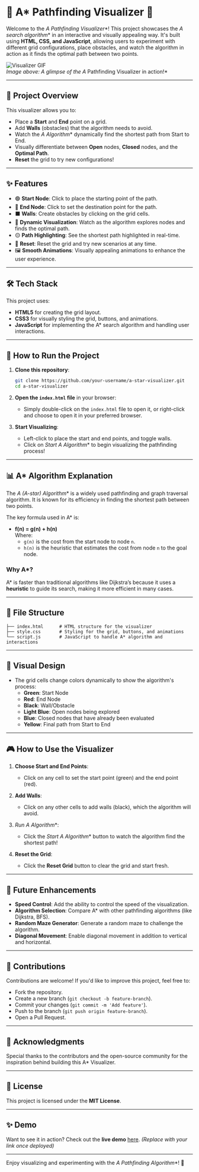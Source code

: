 
# 🌟 A* Pathfinding Visualizer 🌟

Welcome to the **A* Pathfinding Visualizer**! This project showcases the **A* search algorithm** in an interactive and visually appealing way. It's built using **HTML, CSS, and JavaScript**, allowing users to experiment with different grid configurations, place obstacles, and watch the algorithm in action as it finds the optimal path between two points.

![Visualizer GIF](https://via.placeholder.com/600x300)  
*Image above: A glimpse of the A* Pathfinding Visualizer in action!*

---

## 🎯 Project Overview

This visualizer allows you to:
- Place a **Start** and **End** point on a grid.
- Add **Walls** (obstacles) that the algorithm needs to avoid.
- Watch the **A* Algorithm** dynamically find the shortest path from Start to End.
- Visually differentiate between **Open** nodes, **Closed** nodes, and the **Optimal Path**.
- **Reset** the grid to try new configurations!

---

## ✨ Features

- 🟢 **Start Node**: Click to place the starting point of the path.
- 🔴 **End Node**: Click to set the destination point for the path.
- ⬛ **Walls**: Create obstacles by clicking on the grid cells.
- 🔄 **Dynamic Visualization**: Watch as the algorithm explores nodes and finds the optimal path.
- 🟡 **Path Highlighting**: See the shortest path highlighted in real-time.
- 🔧 **Reset**: Reset the grid and try new scenarios at any time.
- 🖼️ **Smooth Animations**: Visually appealing animations to enhance the user experience.

---

## 🛠️ Tech Stack

This project uses:
- **HTML5** for creating the grid layout.
- **CSS3** for visually styling the grid, buttons, and animations.
- **JavaScript** for implementing the A* search algorithm and handling user interactions.

---

## 🚀 How to Run the Project

1. **Clone this repository**:
   ```bash
   git clone https://github.com/your-username/a-star-visualizer.git
   cd a-star-visualizer
   ```

2. **Open the `index.html` file** in your browser:
   - Simply double-click on the `index.html` file to open it, or right-click and choose to open it in your preferred browser.

3. **Start Visualizing**:
   - Left-click to place the start and end points, and toggle walls.
   - Click on **Start A* Algorithm** to begin visualizing the pathfinding process!

---

## 📊 A* Algorithm Explanation

The **A* (A-star) Algorithm** is a widely used pathfinding and graph traversal algorithm. It is known for its efficiency in finding the shortest path between two points.

The key formula used in A* is:
- **f(n) = g(n) + h(n)**  
  Where:
  - `g(n)` is the cost from the start node to node `n`.
  - `h(n)` is the heuristic that estimates the cost from node `n` to the goal node.

### Why A*?  
A* is faster than traditional algorithms like Dijkstra’s because it uses a **heuristic** to guide its search, making it more efficient in many cases.

---

## 📂 File Structure

```
├── index.html      # HTML structure for the visualizer
├── style.css       # Styling for the grid, buttons, and animations
└── script.js       # JavaScript to handle A* algorithm and interactions
```

---

## 🌈 Visual Design

- The grid cells change colors dynamically to show the algorithm's process:
  - **Green**: Start Node
  - **Red**: End Node
  - **Black**: Wall/Obstacle
  - **Light Blue**: Open nodes being explored
  - **Blue**: Closed nodes that have already been evaluated
  - **Yellow**: Final path from Start to End

---

## 🎮 How to Use the Visualizer

1. **Choose Start and End Points**:
   - Click on any cell to set the start point (green) and the end point (red).

2. **Add Walls**:
   - Click on any other cells to add walls (black), which the algorithm will avoid.

3. **Run A* Algorithm**:
   - Click the **Start A* Algorithm** button to watch the algorithm find the shortest path!

4. **Reset the Grid**:
   - Click the **Reset Grid** button to clear the grid and start fresh.

---

## 🎨 Future Enhancements

- **Speed Control**: Add the ability to control the speed of the visualization.
- **Algorithm Selection**: Compare A* with other pathfinding algorithms (like Dijkstra, BFS).
- **Random Maze Generator**: Generate a random maze to challenge the algorithm.
- **Diagonal Movement**: Enable diagonal movement in addition to vertical and horizontal.

---

## 🤝 Contributions

Contributions are welcome! If you'd like to improve this project, feel free to:
- Fork the repository.
- Create a new branch (`git checkout -b feature-branch`).
- Commit your changes (`git commit -m 'Add feature'`).
- Push to the branch (`git push origin feature-branch`).
- Open a Pull Request.

---

## 👏 Acknowledgments

Special thanks to the contributors and the open-source community for the inspiration behind building this A* Visualizer.

---

## 📜 License

This project is licensed under the **MIT License**.

---

## ✨ Demo

Want to see it in action? Check out the **live demo** [here](#). *(Replace with your link once deployed)*

---

Enjoy visualizing and experimenting with the **A* Pathfinding Algorithm**! 🎉
